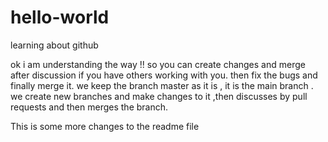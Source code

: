 # hello-world
learning about github

ok i am understanding the way !! so you can create changes and merge after discussion if you have others working with you. then fix the bugs and finally merge it.
we keep the branch master as it is , it is the main branch . we create new branches and make changes to it ,then discusses by pull requests and then merges the branch.

This is some more changes to the readme file